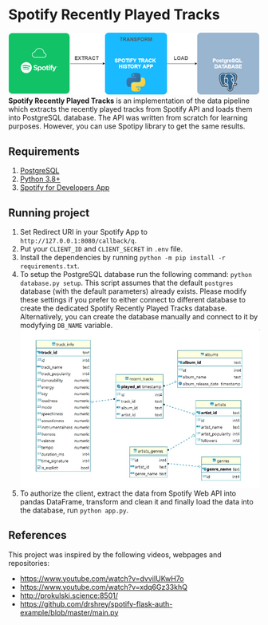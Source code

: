 # Spotify Recently Played Tracks
!['ETL'](./images/ETL_diagram.png)
**Spotify Recently Played Tracks** is an implementation of the data pipeline which extracts the recently played tracks from Spotify API and loads them into PostgreSQL database. 
The API was written from scratch for learning purposes. However, you can use Spotipy library to get the same results.

## Requirements
1. [PostgreSQL](https://www.postgresql.org/)
2. [Python 3.8+](https://www.python.org/) 
3. [Spotify for Developers App](https://developer.spotify.com/dashboard/)

## Running project
1. Set Redirect URI in your Spotify App to `http://127.0.0.1:8080/callback/q`.
2. Put your `CLIENT_ID` and `CLIENT_SECRET` in `.env` file.
3. Install the dependencies by running `python -m pip install -r requirements.txt`.
4. To setup the PostgreSQL database run the following command: `python database.py setup`. This script assumes that the default `postgres` database (with the default parameters) already exists. Please modify these settings if you prefer to either connect to different database to create the dedicated Spotify Recently Played Tracks database.
Alternatively, you can create the database manually and connect to it by modyfying `DB_NAME` variable. 
!['ER_diagram'](./images/ER_diagram.jpg)
5. To authorize the client, extract the data from Spotify Web API into pandas DataFrame, transform and clean it and finally load the data into the database, run `python app.py`.

## References
This project was inspired by the following videos, webpages and repositories:
- https://www.youtube.com/watch?v=dvviIUKwH7o
- https://www.youtube.com/watch?v=xdq6Gz33khQ
- http://prokulski.science:8501/
- https://github.com/drshrey/spotify-flask-auth-example/blob/master/main.py

